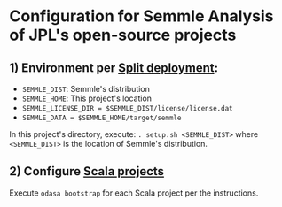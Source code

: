 # Configuration for Semmle Analysis of JPL's open-source projects

## 1) Environment per [Split deployment](https://semmle.com/wiki/display/SD/Large-scale+deployments#Large-scaledeployments-Splitdeployment):

- `SEMMLE_DIST`: Semmle's distribution
- `SEMMLE_HOME`: This project's location
- `SEMMLE_LICENSE_DIR = $SEMMLE_DIST/license/license.dat`
- `SEMMLE_DATA = $SEMMLE_HOME/target/semmle`

In this project's directory, execute: `. setup.sh <SEMMLE_DIST>` 
where `<SEMMLE_DIST>` is the location of Semmle's distribution.

## 2) Configure [Scala projects](https://semmle.com/wiki/pages/viewpage.action?pageId=11048350)

Execute `odasa bootstrap` for each Scala project per the instructions.
